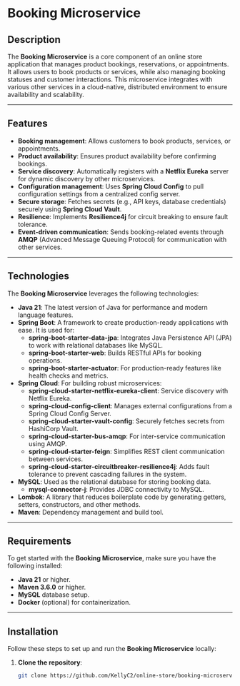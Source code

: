 # Booking Microservice

## Description
The **Booking Microservice** is a core component of an online store application that manages product bookings, reservations, or appointments. It allows users to book products or services, while also managing booking statuses and customer interactions. This microservice integrates with various other services in a cloud-native, distributed environment to ensure availability and scalability.

---

## Features
- **Booking management**: Allows customers to book products, services, or appointments.
- **Product availability**: Ensures product availability before confirming bookings.
- **Service discovery**: Automatically registers with a **Netflix Eureka** server for dynamic discovery by other microservices.
- **Configuration management**: Uses **Spring Cloud Config** to pull configuration settings from a centralized config server.
- **Secure storage**: Fetches secrets (e.g., API keys, database credentials) securely using **Spring Cloud Vault**.
- **Resilience**: Implements **Resilience4j** for circuit breaking to ensure fault tolerance.
- **Event-driven communication**: Sends booking-related events through **AMQP** (Advanced Message Queuing Protocol) for communication with other services.

---

## Technologies

The **Booking Microservice** leverages the following technologies:

- **Java 21**: The latest version of Java for performance and modern language features.
- **Spring Boot**: A framework to create production-ready applications with ease. It is used for:
    - **spring-boot-starter-data-jpa**: Integrates Java Persistence API (JPA) to work with relational databases like MySQL.
    - **spring-boot-starter-web**: Builds RESTful APIs for booking operations.
    - **spring-boot-starter-actuator**: For production-ready features like health checks and metrics.
- **Spring Cloud**: For building robust microservices:
    - **spring-cloud-starter-netflix-eureka-client**: Service discovery with Netflix Eureka.
    - **spring-cloud-config-client**: Manages external configurations from a Spring Cloud Config Server.
    - **spring-cloud-starter-vault-config**: Securely fetches secrets from HashiCorp Vault.
    - **spring-cloud-starter-bus-amqp**: For inter-service communication using AMQP.
    - **spring-cloud-starter-feign**: Simplifies REST client communication between services.
    - **spring-cloud-starter-circuitbreaker-resilience4j**: Adds fault tolerance to prevent cascading failures in the system.
- **MySQL**: Used as the relational database for storing booking data.
    - **mysql-connector-j**: Provides JDBC connectivity to MySQL.
- **Lombok**: A library that reduces boilerplate code by generating getters, setters, constructors, and other methods.
- **Maven**: Dependency management and build tool.

---

## Requirements

To get started with the **Booking Microservice**, make sure you have the following installed:

- **Java 21** or higher.
- **Maven 3.6.0** or higher.
- **MySQL** database setup.
- **Docker** (optional) for containerization.

---

## Installation

Follow these steps to set up and run the **Booking Microservice** locally:

1. **Clone the repository**:
   ```bash
   git clone https://github.com/KellyC2/online-store/booking-microservice.git
